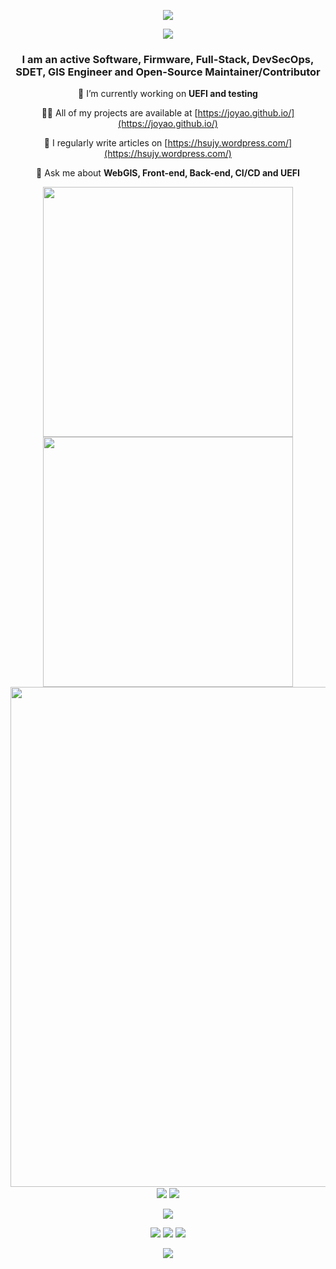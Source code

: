 <!-- https://github.com/kyechan99/capsule-render -->
<p align="center">
<img src="https://capsule-render.vercel.app/api?type=Venom&color=timeGradient&height=200&&section=header&text=I%20am%20joyao!&fontAlign=50&fontAlignY=50&animation=twinkling" />
</p>



<!-- https://github.com/DenverCoder1/readme-typing-svg -->
<p align="center">
<img src="https://readme-typing-svg.demolab.com?font=Orbitron&size=25&pause=1000&center=true&vCenter=true&random=false&width=600&lines=Welcome+to+my+GitHub+profile+page!" />
</p>

<h3 align="center">I am an active Software, Firmware, Full-Stack, DevSecOps, SDET, GIS Engineer and Open-Source Maintainer/Contributor</h3>

<div align="center">

🌱 I’m currently working on **UEFI and testing**

👨‍💻 All of my projects are available at [https://joyao.github.io/](https://joyao.github.io/)

📝 I regularly write articles on [https://hsujy.wordpress.com/](https://hsujy.wordpress.com/)

💬 Ask me about **WebGIS, Front-end, Back-end, CI/CD and UEFI**
</div>

<p align="center">
<!-- https://github.com/anuraghazra/github-readme-stats -->
<img align="center" width="400" src="https://github-readme-stats-joyaos-projects.vercel.app/api?username=joyao&count_private=true&theme=transparent&show_icons=true&hide_border=true&show=reviews&hide_title=true&hide=contribs&number_format=long\&rank_icon=github" />
<!-- https://github.com/DenverCoder1/github-readme-streak-stats -->
<img align="center" width="400" src="https://streak-stats.demolab.com?user=joyao&theme=transparent&hide_border=true" />
<br/>
<!-- https://github.com/Ashutosh00710/github-readme-activity-graph -->
<img width="800" src="https://github-readme-activity-graph.vercel.app/graph?username=joyao&theme=github-compact&hide_border=true&area=true&custom_title=Contribution%20Graph" />
<br/>
<!-- https://github.com/anuraghazra/github-readme-stats -->
<img align="center" src="https://github-readme-stats-joyaos-projects.vercel.app/api/wakatime?username=joyao&theme=transparent&hide_border=true&layout=compact&langs_count=22&v=2" />
<!-- https://github.com/anuraghazra/github-readme-stats -->
<img align="center" src="https://github-readme-stats-joyaos-projects.vercel.app/api/top-langs/?username=joyao&theme=transparent&hide_border=true&layout=donut-vertical&langs_count=6" />
<br/>
<!-- https://github.com/LelouchFR/skill-icons -->
<br/>
<img align="center" src="https://go-skill-icons.vercel.app/api/icons?i=py,c,cs,nodejs,dotnet,html,css,js,ts,md,sqlserver,aws,jenkins,docker,linux">
</p>

<!-- https://github.com/badges/shields -->
<p align="center">
<a href="https://github.com/joyao"><img src="https://img.shields.io/badge/GitHub-joyao-blue?logo=github" /></a>
<a href="https://wakatime.com/@joyao"><img src="https://wakatime.com/badge/user/5589b09c-58d0-4e0d-902d-9d04c3039d0c.svg" /></a>
<!-- https://github.com/antonkomarev/github-profile-views-counter -->
<img src="https://komarev.com/ghpvc/?username=joyao" />
</p>

<!-- https://github.com/kyechan99/capsule-render -->
<p align="center">
<img src="https://capsule-render.vercel.app/api?type=waving&color=timeGradient&height=150&&section=footer&fontAlign=50&fontAlignY=70&desc=Hope%20your%20program%20is%20bug-free!&descAlign=50&descSize=30&descAlignY=70&animation=twinkling" />
</p>